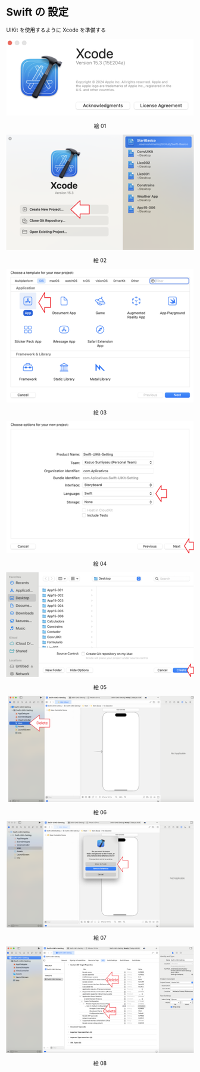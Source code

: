 # Swift の 設定

UIKit を使用するように Xcode を準備する

![](Imagens/Swift-UIKit-Configuracao-Img01.png)

<div align="center">
絵 01
</div>

![](Imagens/Swift-UIKit-Configuracao-Img02.png)

<div align="center">
絵 02
</div>

![](Imagens/Swift-UIKit-Configuracao-Img03.png)

<div align="center">
絵 03
</div>

![](Imagens/Swift-UIKit-Configuracao-Img04.png)

<div align="center">
絵 04
</div>

![](Imagens/Swift-UIKit-Configuracao-Img05.png)

<div align="center">
絵 05
</div>

![](Imagens/Swift-UIKit-Configuracao-Img06.png)

<div align="center">
絵 06
</div>

![](Imagens/Swift-UIKit-Configuracao-Img07.png)

<div align="center">
絵 07
</div>

![](Imagens/Swift-UIKit-Configuracao-Img08.png)

<div align="center">
絵 08
</div>
